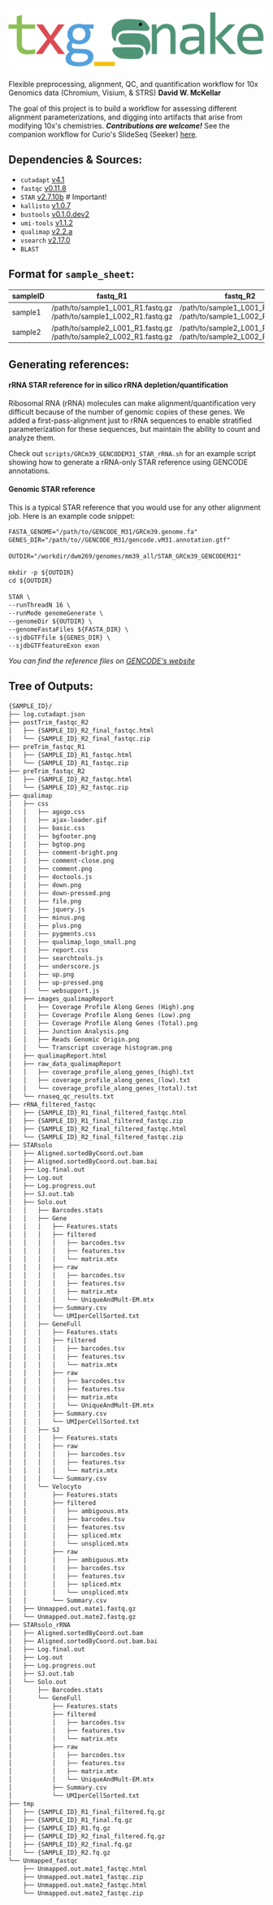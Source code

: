 ![txg_snake](txg_snake_logo.png)

Flexible preprocessing, alignment, QC, and quantification workflow for 10x Genomics data (Chromium, Visium, & STRS)
**David W. McKellar**

The goal of this project is to build a workflow for assessing different alignment parameterizations, and digging into artifacts that arise from modifying 10x's chemistries. ***Contributions are welcome!*** See the companion workflow for Curio's SlideSeq (Seeker) [here](https://github.com/mckellardw/slide_snake).  

## Dependencies & Sources:
- `cutadapt` [v4.1](https://cutadapt.readthedocs.io/en/stable/index.html)
- `fastqc` [v0.11.8](https://www.bioinformatics.babraham.ac.uk/projects/fastqc/)
- `STAR` [v2.7.10b](https://github.com/alexdobin/STAR) # Important!
- `kallisto` [v1.0.7](https://pachterlab.github.io/kallisto/)
- `bustools` [v0.1.0.dev2](https://bustools.github.io/)
- `umi-tools` [v1.1.2](https://umi-tools.readthedocs.io/en/latest/index.html)
- `qualimap` [v2.2.a](http://qualimap.conesalab.org/)
- `vsearch` [v2.17.0](https://github.com/torognes/vsearch)
- `BLAST`


## Format for `sample_sheet`:
|sampleID      |fastq_R1                                                               |fastq_R2                                                              |chemistry|STAR_rRNA_ref                 |STAR_ref                  |genes_gtf                |kb_idx                               |kb_t2g                                      |
|--------------|-----------------------------------------------------------------------|----------------------------------------------------------------------|---------|------------------------------|--------------------------|-------------------------|-------------------------------------|--------------------------------------------|
|sample1       | /path/to/sample1_L001_R1.fastq.gz /path/to/sample1_L002_R1.fastq.gz   | /path/to/sample1_L001_R2.fastq.gz /path/to/sample1_L002_R2.fastq.gz  | Visium    | /path/to/STAR_reference_rRNA | /path/to/STAR_reference  |/path/to/annotations.gtf | /path/to/kallisto/transcriptome.idx | /path/to/kallisto/transcripts_to_genes.txt |
|sample2      | /path/to/sample2_L001_R1.fastq.gz /path/to/sample2_L002_R1.fastq.gz   | /path/to/sample2_L001_R2.fastq.gz /path/to/sample2_L002_R2.fastq.gz  | STRS    | /path/to/STAR_reference_rRNA | /path/to/STAR_reference  |/path/to/annotations.gtf | /path/to/kallisto/transcriptome.idx | /path/to/kallisto/transcripts_to_genes.txt |


## Generating references:
#### rRNA STAR reference for in silico rRNA depletion/quantification
Ribosomal RNA (rRNA) molecules can make alignment/quantification very difficult because of the number of genomic copies of these genes. We added a first-pass-alignment just to rRNA sequences to enable stratified parameterization for these sequences, but maintain the ability to count and analyze them.  

Check out `scripts/GRCm39_GENCODEM31_STAR_rRNA.sh` for an example script showing how to generate a rRNA-only STAR reference using GENCODE annotations.  

#### Genomic STAR reference
This is a typical STAR reference that you would use for any other alignment job. Here is an example code snippet:
```
FASTA_GENOME="/path/to/GENCODE_M31/GRCm39.genome.fa"
GENES_DIR="/path/to//GENCODE_M31/gencode.vM31.annotation.gtf"

OUTDIR="/workdir/dwm269/genomes/mm39_all/STAR_GRCm39_GENCODEM31"

mkdir -p ${OUTDIR}
cd ${OUTDIR}

STAR \
--runThreadN 16 \
--runMode genomeGenerate \
--genomeDir ${OUTDIR} \
--genomeFastaFiles ${FASTA_DIR} \
--sjdbGTFfile ${GENES_DIR} \
--sjdbGTFfeatureExon exon
```
*You can find the reference files on [GENCODE's website](https://www.gencodegenes.org/mouse/)*


## Tree of Outputs:
```
{SAMPLE_ID}/
├── log.cutadapt.json
├── postTrim_fastqc_R2
│   ├── {SAMPLE_ID}_R2_final_fastqc.html
│   └── {SAMPLE_ID}_R2_final_fastqc.zip
├── preTrim_fastqc_R1
│   ├── {SAMPLE_ID}_R1_fastqc.html
│   └── {SAMPLE_ID}_R1_fastqc.zip
├── preTrim_fastqc_R2
│   ├── {SAMPLE_ID}_R2_fastqc.html
│   └── {SAMPLE_ID}_R2_fastqc.zip
├── qualimap
│   ├── css
│   │   ├── agogo.css
│   │   ├── ajax-loader.gif
│   │   ├── basic.css
│   │   ├── bgfooter.png
│   │   ├── bgtop.png
│   │   ├── comment-bright.png
│   │   ├── comment-close.png
│   │   ├── comment.png
│   │   ├── doctools.js
│   │   ├── down.png
│   │   ├── down-pressed.png
│   │   ├── file.png
│   │   ├── jquery.js
│   │   ├── minus.png
│   │   ├── plus.png
│   │   ├── pygments.css
│   │   ├── qualimap_logo_small.png
│   │   ├── report.css
│   │   ├── searchtools.js
│   │   ├── underscore.js
│   │   ├── up.png
│   │   ├── up-pressed.png
│   │   └── websupport.js
│   ├── images_qualimapReport
│   │   ├── Coverage Profile Along Genes (High).png
│   │   ├── Coverage Profile Along Genes (Low).png
│   │   ├── Coverage Profile Along Genes (Total).png
│   │   ├── Junction Analysis.png
│   │   ├── Reads Genomic Origin.png
│   │   └── Transcript coverage histogram.png
│   ├── qualimapReport.html
│   ├── raw_data_qualimapReport
│   │   ├── coverage_profile_along_genes_(high).txt
│   │   ├── coverage_profile_along_genes_(low).txt
│   │   └── coverage_profile_along_genes_(total).txt
│   └── rnaseq_qc_results.txt
├── rRNA_filtered_fastqc
│   ├── {SAMPLE_ID}_R1_final_filtered_fastqc.html
│   ├── {SAMPLE_ID}_R1_final_filtered_fastqc.zip
│   ├── {SAMPLE_ID}_R2_final_filtered_fastqc.html
│   └── {SAMPLE_ID}_R2_final_filtered_fastqc.zip
├── STARsolo
│   ├── Aligned.sortedByCoord.out.bam
│   ├── Aligned.sortedByCoord.out.bam.bai
│   ├── Log.final.out
│   ├── Log.out
│   ├── Log.progress.out
│   ├── SJ.out.tab
│   ├── Solo.out
│   │   ├── Barcodes.stats
│   │   ├── Gene
│   │   │   ├── Features.stats
│   │   │   ├── filtered
│   │   │   │   ├── barcodes.tsv
│   │   │   │   ├── features.tsv
│   │   │   │   └── matrix.mtx
│   │   │   ├── raw
│   │   │   │   ├── barcodes.tsv
│   │   │   │   ├── features.tsv
│   │   │   │   ├── matrix.mtx
│   │   │   │   └── UniqueAndMult-EM.mtx
│   │   │   ├── Summary.csv
│   │   │   └── UMIperCellSorted.txt
│   │   ├── GeneFull
│   │   │   ├── Features.stats
│   │   │   ├── filtered
│   │   │   │   ├── barcodes.tsv
│   │   │   │   ├── features.tsv
│   │   │   │   └── matrix.mtx
│   │   │   ├── raw
│   │   │   │   ├── barcodes.tsv
│   │   │   │   ├── features.tsv
│   │   │   │   ├── matrix.mtx
│   │   │   │   └── UniqueAndMult-EM.mtx
│   │   │   ├── Summary.csv
│   │   │   └── UMIperCellSorted.txt
│   │   ├── SJ
│   │   │   ├── Features.stats
│   │   │   ├── raw
│   │   │   │   ├── barcodes.tsv
│   │   │   │   ├── features.tsv 
│   │   │   │   └── matrix.mtx
│   │   │   └── Summary.csv
│   │   └── Velocyto
│   │       ├── Features.stats
│   │       ├── filtered
│   │       │   ├── ambiguous.mtx
│   │       │   ├── barcodes.tsv
│   │       │   ├── features.tsv
│   │       │   ├── spliced.mtx
│   │       │   └── unspliced.mtx
│   │       ├── raw
│   │       │   ├── ambiguous.mtx
│   │       │   ├── barcodes.tsv
│   │       │   ├── features.tsv
│   │       │   ├── spliced.mtx
│   │       │   └── unspliced.mtx
│   │       └── Summary.csv
│   ├── Unmapped.out.mate1.fastq.gz
│   └── Unmapped.out.mate2.fastq.gz
├── STARsolo_rRNA
│   ├── Aligned.sortedByCoord.out.bam
│   ├── Aligned.sortedByCoord.out.bam.bai
│   ├── Log.final.out
│   ├── Log.out
│   ├── Log.progress.out
│   ├── SJ.out.tab
│   └── Solo.out
│       ├── Barcodes.stats
│       └── GeneFull
│           ├── Features.stats
│           ├── filtered
│           │   ├── barcodes.tsv
│           │   ├── features.tsv
│           │   └── matrix.mtx
│           ├── raw
│           │   ├── barcodes.tsv
│           │   ├── features.tsv
│           │   ├── matrix.mtx
│           │   └── UniqueAndMult-EM.mtx
│           ├── Summary.csv
│           └── UMIperCellSorted.txt
├── tmp
│   ├── {SAMPLE_ID}_R1_final_filtered.fq.gz
│   ├── {SAMPLE_ID}_R1_final.fq.gz
│   ├── {SAMPLE_ID}_R1.fq.gz
│   ├── {SAMPLE_ID}_R2_final_filtered.fq.gz
│   ├── {SAMPLE_ID}_R2_final.fq.gz
│   └── {SAMPLE_ID}_R2.fq.gz
└── Unmapped_fastqc
    ├── Unmapped.out.mate1_fastqc.html
    ├── Unmapped.out.mate1_fastqc.zip
    ├── Unmapped.out.mate2_fastqc.html
    └── Unmapped.out.mate2_fastqc.zip
```